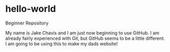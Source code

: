 # hello-world
Beginner Repository

My name is Jake Chavis and I am just now beginning to use GitHub. I am already fairly experienced with Git, but GitHub seems to be 
a little different. I am going to be using this to make my dads website!

